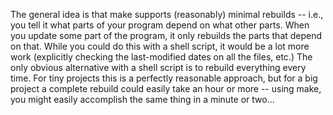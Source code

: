 The general idea is that make supports (reasonably) minimal rebuilds -- i.e., you tell it what parts of your program depend on what other parts. When you update some part of the program, it only rebuilds the parts that depend on that. While you could do this with a shell script, it would be a lot more work (explicitly checking the last-modified dates on all the files, etc.) The only obvious alternative with a shell script is to rebuild everything every time. For tiny projects this is a perfectly reasonable approach, but for a big project a complete rebuild could easily take an hour or more -- using make, you might easily accomplish the same thing in a minute or two...
